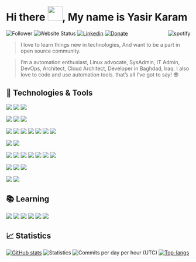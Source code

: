 # Hi there <img src="https://media.giphy.com/media/hvRJCLFzcasrR4ia7z/giphy.gif" width="40px">, My name is Yasir Karam 

<a href="https://spotify-github-profile.vercel.app/api/view.svg?uid=a6ngps3wvs27z3m3x5vgw8r8r&redirect=true" target="blank">
  <img align="right"
    src="https://spotify-github-profile.vercel.app/api/view.svg?uid=a6ngps3wvs27z3m3x5vgw8r8r&cover_image=true&theme=default"
    alt="spotify" />
</a>

![Follower](https://img.shields.io/github/followers/yasir2000?style=for-the-badge)
![Website Status](https://img.shields.io/website?down_color=gray&down_message=down&label=YasirKaram.dev&style=for-the-badge&up_color=green&up_message=up&url=https%3A%2F%2Fyasir2000.dev)
[![Linkedin](https://img.shields.io/badge/badge/linked-YasirKaram-369?style=for-the-badge&logo=linkedin&logoColor=white&color=blue)](https://www.linkedin.com/in/yasir-al-wattar-393701144)
[![Donate](https://img.shields.io/badge/$-support-ff69b4.svg?style=for-the-badge)](https://ko-fi.com/yasirkaram44974)

> I love to learn things new in technologies, And want to be a part in open source community.

> I’m a automation enthusiast, Linux advocate, SysAdmin, IT Admin, DevOps, Architect, Cloud Architect, Developer in Baghdad, Iraq. I also love to code and use automation tools. that’s all I’ve got to say! 😎

## 🔧 Technologies & Tools

![](https://img.shields.io/badge/OS-Linux-informational?style=flat&logo=linux&logoColor=white&color=DD6387)
![](https://img.shields.io/badge/OS-Ubuntu-informational?style=flat&logo=ubuntu&logoColor=white&color=DD6387)
![](https://img.shields.io/badge/OS-Windows-informational?style=flat&logo=windows&logoColor=white&color=DD6387)

![](https://img.shields.io/badge/Editor-VSCode-informational?style=flat&logo=visual-studio-code&logoColor=white&color=DD6387)
![](https://img.shields.io/badge/Editor-JetBrains-informational?style=flat&logo=jetbrains&logoColor=white&color=DD6387)
![](https://img.shields.io/badge/Editor-Vim-informational?style=flat&logo=vim&logoColor=white&color=DD6387)

![](https://img.shields.io/badge/Code-Golang-informational?style=flat&logo=go&logoColor=white&color=DD6387)
![](https://img.shields.io/badge/Code-C_Sharp-informational?style=flat&logo=c-sharp&logoColor=white&color=DD6387)
![](https://img.shields.io/badge/Code-Python-informational?style=flat&logo=python&logoColor=white&color=DD6387)
![](https://img.shields.io/badge/Code-Java-informational?style=flat&logo=java&logoColor=white&color=DD6387)
![](https://img.shields.io/badge/Code-Javascript-informational?style=flat&logo=javascript&logoColor=white&color=DD6387)
![](https://img.shields.io/badge/Code-Vue.js-informational?style=flat&logo=vue.js&logoColor=white&color=DD6387)
![](https://img.shields.io/badge/Code-Make-informational?style=flat&logo=cmake&logoColor=white&color=DD6387)

![](https://img.shields.io/badge/Shell-Bash-informational?style=flat&logo=gnu-bash&logoColor=white&color=DD6387)
![](https://img.shields.io/badge/Shell-Zsh-informational?style=flat&logo=gnu-bash&logoColor=white&color=DD6387)

![](https://img.shields.io/badge/Tools-Git-informational?style=flat&logo=git&logoColor=white&color=DD6387)
![](https://img.shields.io/badge/Tools-Terraform-informational?style=flat&logo=terraform&logoColor=white&color=DD6387)
![](https://img.shields.io/badge/Tools-Ansible-informational?style=flat&logo=ansible&logoColor=white&color=DD6387)
![](https://img.shields.io/badge/Tools-Docker-informational?style=flat&logo=docker&logoColor=white&color=DD6387)
![](https://img.shields.io/badge/Tools-Kubernetes-informational?style=flat&logo=kubernetes&logoColor=white&color=DD6387)
![](https://img.shields.io/badge/Tools-Rancher-informational?style=flat&logo=rancher&logoColor=white&color=DD6387)
![](https://img.shields.io/badge/Tools-Elasticsearch-informational?style=flat&logo=elasticsearch&logoColor=white&color=DD6387)

![](https://img.shields.io/badge/Cloud-Digital_Ocean-informational?style=flat&logo=digitalocean&logoColor=white&color=DD6387)
![](https://img.shields.io/badge/Cloud-GCP-informational?style=flat&logo=google-cloud&logoColor=white&color=DD6387)
![](https://img.shields.io/badge/Cloud-AWS-informational?style=flat&logo=amazon-aws&logoColor=white&color=DD6387)

![](https://img.shields.io/badge/PaaS-Heroku-informational?style=flat&logo=heroku&logoColor=white&color=DD6387)
![](https://img.shields.io/badge/PaaS-Firebase-informational?style=flat&logo=firebase&logoColor=white&color=DD6387)

## 📚 Learning
![](https://img.shields.io/badge/Tools-Red_Hat_OpenShift-informational?style=flat&logo=red-hat-open-shift&logoColor=white&color=DD6387)
![](https://img.shields.io/badge/Tools-PostgreSQL-informational?style=flat&logo=postgresql&logoColor=white&color=DD6387)
![](https://img.shields.io/badge/Tools-Jenkins-informational?style=flat&logo=jenkins&logoColor=white&color=DD6387)
![](https://img.shields.io/badge/Tools-Jenkins_x-informational?style=flat&logo=jenkins-x&logoColor=white&color=DD6387)
![](https://img.shields.io/badge/Code-Python-informational?style=flat&logo=python&logoColor=white&color=DD6387)
![](https://img.shields.io/badge/Code-GraphQL-informational?style=flat&logo=graphql&logoColor=white&color=DD6387)

## &#x1f4c8; Statistics

[![GitHub stats](https://github-readme-stats.vercel.app/api?username=yasir2000&show_icons=true&theme=dracula&hide_border=true)](https://YasirKaram.dev)
![Statistics](https://github-profile-summary-cards.vercel.app/api/cards/profile-details?username=yasir2000&theme=solarized_dark)
![Commits per day per hour (UTC)](https://github-profile-summary-cards.vercel.app/api/cards/productive-time?username=yasir2000&theme=solarized_dark)
[![Top-langs](https://github-readme-stats.vercel.app/api/top-langs/?username=yasir2000&langs_count=10&layout=compact&card_width=445&theme=dracula&hide_border=true)](https://YasirKaram.dev)
